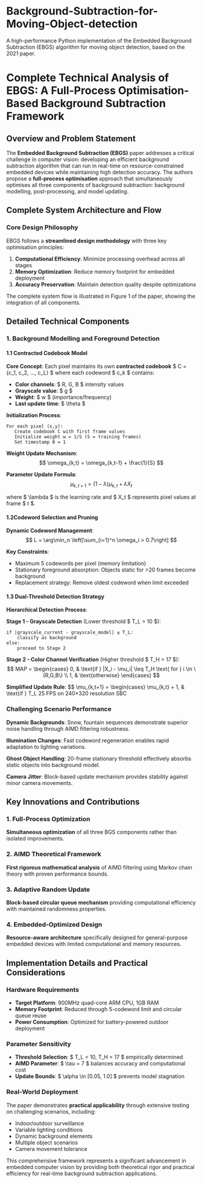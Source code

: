 # Background-Subtraction-for-Moving-Object-detection
A high-performance Python implementation of the Embedded Background Subtraction (EBGS) algorithm for moving object detection, based on the 2021 paper.

# Complete Technical Analysis of EBGS: A Full-Process Optimisation-Based Background Subtraction Framework

## Overview and Problem Statement

The **Embedded Background Subtraction (EBGS)** paper addresses a critical challenge in computer vision: developing an efficient background subtraction algorithm that can run in real-time on resource-constrained embedded devices while maintaining high detection accuracy. The authors propose a **full-process optimisation** approach that simultaneously optimises all three components of background subtraction: background modelling, post-processing, and model updating.

## Complete System Architecture and Flow

### Core Design Philosophy

EBGS follows a **streamlined design methodology** with three key optimisation principles:

1. **Computational Efficiency**: Minimize processing overhead across all stages
2. **Memory Optimization**: Reduce memory footprint for embedded deployment  
3. **Accuracy Preservation**: Maintain detection quality despite optimizations

The complete system flow is illustrated in Figure 1 of the paper, showing the integration of all components.

## Detailed Technical Components

### 1. Background Modelling and Foreground Detection

#### 1.1 Contracted Codebook Model

**Core Concept**: Each pixel maintains its own **contracted codebook** $ C = \{c_1, c_2, ..., c_L\} $ where each codeword $ c_k $ contains:

- **Color channels**: $ R, G, B $ intensity values
- **Grayscale value**: $ g $  
- **Weight**: $ w $ (importance/frequency)
- **Last update time**: $ \theta $

**Initialization Process**:
```
For each pixel (x,y):
   Create codebook C with first frame values
   Initialize weight w = 1/S (S = training frames)
   Set timestamp θ = 1
```

**Weight Update Mechanism**:
$$
\omega_{k,t} = \omega_{k,t-1} + \frac{1}{S}
$$

**Parameter Update Formula**:
$$
\mu_{k,t+1} = (1-\lambda)\mu_{k,t} + \lambda X_t
$$

where $ \lambda $ is the learning rate and $ X_t $ represents pixel values at frame $ t $.

#### 1.2Codeword Selection and Pruning

**Dynamic Codeword Management**:
$$
L = \arg\min_n \left[\sum_{i=1}^n \omega_i > 0.7\right]
$$

**Key Constraints**:
- Maximum 5 codewords per pixel (memory limitation)
- Stationary foreground absorption: Objects static for >20 frames become background
- Replacement strategy: Remove oldest codeword when limit exceeded

#### 1.3 Dual-Threshold Detection Strategy

**Hierarchical Detection Process**:

**Stage 1 - Grayscale Detection** (Lower threshold $ T_L = 10 $):
```
if |grayscale_current - grayscale_model| ≤ T_L:
    classify as background
else:
    proceed to Stage 2
```

**Stage 2 - Color Channel Verification** (Higher threshold $ T_H = 17 $):
$$
MAP = \begin{cases}
0, & \text{if } |X_i - \mu_i| \leq T_H \text{ for } i \in \{R,G,B\} \\
1, & \text{otherwise}
\end{cases}
$$

**Simplified Update Rule**:
$$
\mu_{k,t+1} = \begin{cases}
\mu_{k,t} + 1, & \text{if } T_L 25 FPS on 240×320 resolution SBC

### Challenging Scenario Performance

**Dynamic Backgrounds**: Snow, fountain sequences demonstrate superior noise handling through AIMD filtering robustness.

**Illumination Changes**: Fast codeword regeneration enables rapid adaptation to lighting variations.

**Ghost Object Handling**: 20-frame stationary threshold effectively absorbs static objects into background model.

**Camera Jitter**: Block-based update mechanism provides stability against minor camera movements.

## Key Innovations and Contributions

### 1. Full-Process Optimization
**Simultaneous optimization** of all three BGS components rather than isolated improvements.

### 2. AIMD Theoretical Framework  
**First rigorous mathematical analysis** of AIMD filtering using Markov chain theory with proven performance bounds.

### 3. Adaptive Random Update
**Block-based circular queue mechanism** providing computational efficiency with maintained randomness properties.

### 4. Embedded-Optimized Design
**Resource-aware architecture** specifically designed for general-purpose embedded devices with limited computational and memory resources.

## Implementation Details and Practical Considerations

### Hardware Requirements
- **Target Platform**: 900MHz quad-core ARM CPU, 1GB RAM
- **Memory Footprint**: Reduced through 5-codeword limit and circular queue reuse
- **Power Consumption**: Optimized for battery-powered outdoor deployment

### Parameter Sensitivity
- **Threshold Selection**: $ T_L = 10, T_H = 17 $ empirically determined
- **AIMD Parameter**: $ \tau = 7 $ balances accuracy and computational cost
- **Update Bounds**: $ \alpha \in [0.05, 1.0] $ prevents model stagnation

### Real-World Deployment
The paper demonstrates **practical applicability** through extensive testing on challenging scenarios, including:
- Indoor/outdoor surveillance
- Variable lighting conditions  
- Dynamic background elements
- Multiple object scenarios
- Camera movement tolerance

This comprehensive framework represents a significant advancement in embedded computer vision by providing both theoretical rigor and practical efficiency for real-time background subtraction applications.
